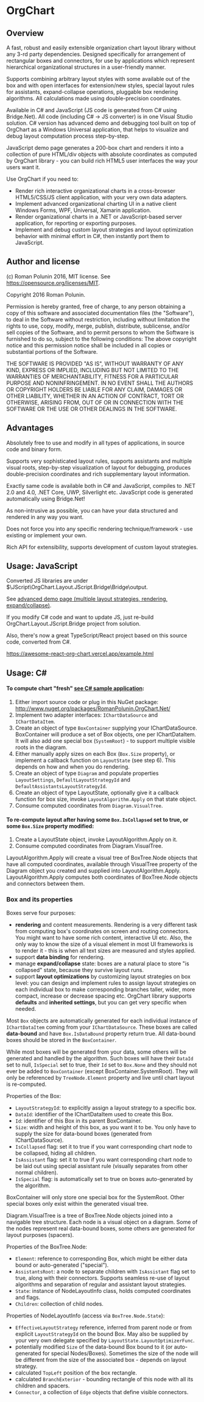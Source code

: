 # OrgChart

## Overview


A fast, robust and easily extensible organization chart layout library without any 3-rd party dependencies.
Designed specifically for arrangement of rectangular boxes and connectors, 
for use by applications which represent hierarchical organizational structures in a user-friendly manner.

Supports combining arbitrary layout styles with some available out of the box and with open interfaces for extension/new styles, 
special layout rules for assistants, expand-collapse operations, pluggable box rendering algorithms. 
All calculations made using double-precision coordinates.

Available in C# and JavaScript (JS code is generated from C# using Bridge.Net).
All code (including C# -> JS converter) is in one Visual Studio solution.
C# version has advanced demo and debugging tool built on top of OrgChart as a Windows Universal application, 
that helps to visualize and debug layout computation process step-by-step.

JavaScript demo page generates a 200-box chart and renders it into a collection of pure HTML/div objects 
with absolute coordinates as computed by OrgChart library - you can build rich HTML5 user interfaces the way your users want it.

Use OrgChart if you need to:

- Render rich interactive organizational charts in a cross-browser HTML5/CSS/JS client application, with your very own data adapters.
- Implement advanced organizational charting UI in a native client Windows Forms, WPF, Universal, Xamarin application.
- Render organizational charts in a .NET or JavaScript-based server application, for reporting or exporting purposes.
- Implement and debug custom layout strategies and layout optimization behavior with minimal effort in C#, then instantly port them to JavaScript.

## Author and license

(c) Roman Polunin 2016, MIT license. See https://opensource.org/licenses/MIT.

Copyright 2016 Roman Polunin.

Permission is hereby granted, free of charge, to any person obtaining a copy of this software and associated documentation files (the "Software"), to deal in the Software without restriction, including without limitation the rights to use, copy, modify, merge, publish, distribute, sublicense, and/or sell copies of the Software, and to permit persons to whom the Software is furnished to do so, subject to the following conditions:
The above copyright notice and this permission notice shall be included in all copies or substantial portions of the Software.

THE SOFTWARE IS PROVIDED "AS IS", WITHOUT WARRANTY OF ANY KIND, EXPRESS OR IMPLIED, INCLUDING BUT NOT LIMITED TO THE WARRANTIES OF MERCHANTABILITY, FITNESS FOR A PARTICULAR PURPOSE AND NONINFRINGEMENT. IN NO EVENT SHALL THE AUTHORS OR COPYRIGHT HOLDERS BE LIABLE FOR ANY CLAIM, DAMAGES OR OTHER LIABILITY, WHETHER IN AN ACTION OF CONTRACT, TORT OR OTHERWISE, ARISING FROM, OUT OF OR IN CONNECTION WITH THE SOFTWARE OR THE USE OR OTHER DEALINGS IN THE SOFTWARE.

## Advantages

Absolutely free to use and modify in all types of applications, in source code and binary form.

Supports very sophisticated layout rules, supports assistants and multiple visual roots, step-by-step visualization of layout for debugging, produces double-precision coordinates and rich supplementary layout information.

Exactly same code is available both in C# and JavaScript, compiles to .NET 2.0 and 4.0, .NET Core, UWP, Silverlight etc. JavaScript code is generated automatically using Bridge.Net!

As non-intrusive as possible, you can have your data structured and rendered in any way you want.

Does not force you into any specific rendering technique/framework - use existing or implement your own.

Rich API for extensibility, supports development of custom layout strategies.

## Usage: JavaScript

Converted JS libraries are under $\JScript\OrgChart.Layout.JScript.Bridge\Bridge\output.

See [advanced demo page (multiple layout strategies, rendering, expand/collapse)](https://romanpolunin.github.io/OrgChart/www/demo.html).

If you modify C# code and want to update JS, just re-build OrgChart.Layout.JScript.Bridge project from solution.

Also, there's now a great TypeScript/React project based on this source code, converted from C#.

https://awesome-react-org-chart.vercel.app/example.html

## Usage: C# #

#### To compute chart "fresh" [see C# sample application](https://github.com/romanpolunin/OrgChart/blob/master/CSharp/OrgChart.CSharp.Test.App/MainPage.xaml.cs):

1. Either import source code or plug in this NuGet package: http://www.nuget.org/packages/RomanPolunin.OrgChart.Net/
2. Implement two adapter interfaces: `IChartDataSource` and `IChartDataItem`.
3. Create an object of type `BoxContainer` supplying your IChartDataSource. BoxContainer will produce a set of Box objects, one per IChartDataItem. It will also add one special box (`SystemRoot`) - to support multiple visible roots in the diagram.
4. Either manually apply sizes on each Box (`Box.Size` property), or implement a callback function on `LayoutState` (see step 6). This depends on how and when you do rendering.
5. Create an object of type `Diagram` and populate properties `LayoutSettings`, `DefaultLayoutStrategyId` and `DefaultAssistantsLayoutStrategyId`.
6. Create an object of type LayoutState, optionally give it a callback function for box size, invoke `LayoutAlgorithm.Apply` on that state object.
7. Consume computed coordinates from `Diagram.VisualTree`.

#### To re-compute layout after having some `Box.IsCollapsed` set to true, or some `Box.Size` property modified:

1. Create a LayoutState object, invoke LayoutAlgorithm.Apply on it.
2. Consume computed coordinates from Diagram.VisualTree.

LayoutAlgorithm.Apply will create a visual tree of BoxTree.Node objects that have all computed coordinates,
available through VisualTree property of the Diagram object you created and supplied into LayoutAlgorithm.Apply. 
LayoutAlgorithm.Apply computes both coordinates of BoxTree.Node objects and connectors between them.

### Box and its properties

Boxes serve four purposes:

- **rendering** and content measurements. Rendering is a very different task from computing box's coordinates on screen and routing connectors. You might want to have some rich content, interactive UI etc. Also, the only way to know the size of a visual element in most UI frameworks is to render it - this is when all text sizes are measured and styles applied.
- support **data binding** for rendering.
- manage **expand/collapse** state: boxes are a natural place to store "is collapsed" state, because they survive layout runs.
- support **layout optimizations** by customizing layout strategies on box level: you can design and implement rules to assign layout strategies on each individual box to make corresponding branches taller, wider, more compact, increase or decrease spacing etc. OrgChart library supports **defaults** and **inherited settings**, but you can get very specific when needed. 

Most `Box` objects are automatically generated for each individual instance of `IChartDataItem` coming from your `IChartDataSource`. These boxes are called **data-bound** and have `Box.IsDataBound` property return true. All data-bound boxes should be stored in the `BoxContainer`.

While most boxes will be generated from your data, some others will be generated and handled by the algorithm. Such boxes will have their `DataId` set to null, `IsSpecial` set to true, their `Id` set to `Box.None` and they should not ever be added to `BoxContainer` (except BoxContainer.SystemRoot). They will only be referenced by `TreeNode.Element` property and live until chart layout is re-computed.

Properties of the Box:

- `LayoutStrategyId`: to explicitly assign a layout strategy to a specific box.
- `DataId`: identifier of the IChartDataItem used to create this Box.
- `Id`: identifier of this Box in its parent BoxContainer.
- `Size`: width and height of this box, as you want it to be. You only have to supply the size for data-bound boxes (generated from IChartDataSource).
- `IsCollapsed` flag: set it to true if you want corresponding chart node to be collapsed, hiding all children.
- `IsAssistant` flag: set it to true if you want corresponding chart node to be laid out using special assistant rule (visually separates from other normal children).
- `IsSpecial` flag: is automatically set to true on boxes auto-generated by the algorithm. 

BoxContainer will only store one special box for the SystemRoot. Other special boxes only exist within the generated visual tree.

Diagram.VisualTree is a tree of BoxTree.Node objects joined into a navigable tree structure.
Each node is a visual object on a diagram. Some of the nodes represent real data-bound boxes, some others are generated for layout purposes (spacers).

Properties of the BoxTree.Node:

- `Element`: reference to corresponding Box, which might be either data bound or auto-generated ("special").
- `AssistantsRoot`: a node to separate children with `IsAssistant` flag set to true, along with their connectors. Supports seamless re-use of layout algorithms and separation of regular and assistant layout strategies. 
- `State`: instance of NodeLayoutInfo class, holds computed coordinates and flags.
- `Children`: collection of child nodes.

Properties of NodeLayoutInfo (access via `BoxTree.Node.State`):

- `EffectiveLayoutStrategy` reference, inferred from parent node or from explicit `LayoutStrategyId` on the bound Box. May also be supplied by your very own delegate specified by `LayoutState.LayoutOptimizerFunc`.
- potentially modified `Size` of the data-bound Box bound to it (or auto-generated for special Nodes/Boxes). Sometimes the size of the node will be different from the size of the associated box - depends on layout strategy. 
- calculated `TopLeft` position of the box rectangle.
- calculated `BranchExterior` - bounding rectangle of this node with all its children and spacers.
- `Connector`, a collection of `Edge` objects that define visible connectors.

